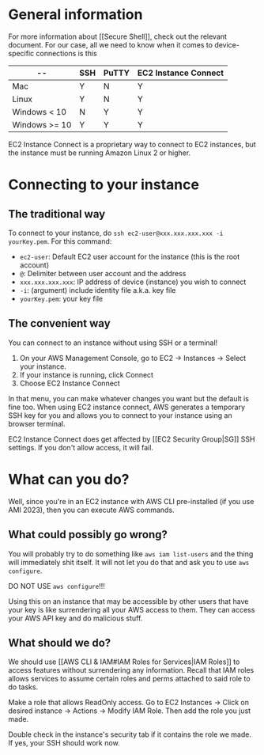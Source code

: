 # General information
For more information about [[Secure Shell]], check out the relevant document. For our case, all we need to know when it comes to device-specific connections is this

| --            | SSH | PuTTY | EC2 Instance Connect |
| ------------- | --- | ----- | -------------------- |
| Mac           | Y   | N     | Y                    |
| Linux         | Y   | N     | Y                    |
| Windows < 10  | N   | Y     | Y                    |
| Windows >= 10 | Y   | Y     | Y                    |
EC2 Instance Connect is a proprietary way to connect to EC2 instances, but the instance must be running Amazon Linux 2 or higher.

# Connecting to your instance
## The traditional way
To connect to your instance, do `ssh ec2-user@xxx.xxx.xxx.xxx -i yourKey.pem`. For this command:
- `ec2-user`: Default EC2 user account for the instance (this is the root account)
- `@`: Delimiter between user account and the address
- `xxx.xxx.xxx.xxx`: IP address of device (instance) you wish to connect
- `-i`: (argument) include identity file a.k.a. key file
- `yourKey.pem`: your key file

## The convenient way
You can connect to an instance without using SSH or a terminal!
1. On your AWS Management Console, go to EC2 -> Instances -> Select your instance.
2. If your instance is running, click Connect
3. Choose EC2 Instance Connect

In that menu, you can make whatever changes you want but the default is fine too. When using EC2 instance connect, AWS generates a temporary SSH key for you and allows you to connect to your instance using an browser terminal.

EC2 Instance Connect does get affected by [[EC2 Security Group|SG]] SSH settings. If you don't allow access, it will fail.

# What can you do?
Well, since you're in an EC2 instance with AWS CLI pre-installed (if you use AMI 2023), then you can execute AWS commands.

## What could possibly go wrong?
You will probably try to do something like `aws iam list-users` and the thing will immediately shit itself. It will not let you do that and ask you to use `aws configure`.

DO NOT USE `aws configure`!!!

Using this on an instance that may be accessible by other users that have your key is like surrendering all your AWS access to them. They can access your AWS API key and do malicious stuff. 

## What should we do?
We should use [[AWS CLI & IAM#IAM Roles for Services|IAM Roles]] to access features without surrendering any information. Recall that IAM roles allows services to assume certain roles and perms attached to said role to do tasks. 

Make a role that allows ReadOnly access. Go to EC2 Instances -> Click on desired instance -> Actions -> Modify IAM Role. Then add the role you just made.

Double check in the instance's security tab if it contains the role we made. If yes, your SSH should work now.